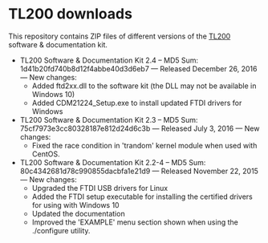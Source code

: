 # TL200 downloads

This repository contains ZIP files of different versions of the [TL200](https://tectrolabs.com/tl200/) software & documentation kit.

* TL200 Software & Documentation Kit 2.4 – MD5 Sum: 1d41b20fd740b8d12f4abbe40d3d6eb7 — Released December 26, 2016 — New changes:
    * Added ftd2xx.dll to the software kit (the DLL may not be available in Windows 10)
    * Added CDM21224_Setup.exe to install updated FTDI drivers for Windows
* TL200 Software & Documentation Kit 2.3 – MD5 Sum: 75cf7973e3cc80328187e812d24d6c3b — Released July 3, 2016 — New changes:
    * Fixed the race condition in 'trandom' kernel module when used with CentOS.
* TL200 Software & Documentation Kit 2.2-4 – MD5 Sum: 80c4342681d78c990855dacbfa1e21d9 — Released November 22, 2015 — New changes:
    * Upgraded the FTDI USB drivers for Linux
    * Added the FTDI setup executable for installing the certified drivers for using with Windows 10
    * Updated the documentation
    * Improved the 'EXAMPLE' menu section shown when using the ./configure utility.
